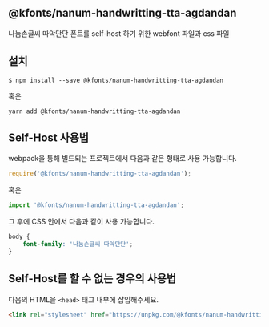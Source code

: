 
@kfonts/nanum-handwritting-tta-agdandan
---------------------

나눔손글씨 따악단단 폰트를 self-host 하기 위한 webfont 파일과 css 파일

설치
----

```
$ npm install --save @kfonts/nanum-handwritting-tta-agdandan
```

혹은

```
yarn add @kfonts/nanum-handwritting-tta-agdandan
```

Self-Host 사용법
---------------

webpack을 통해 빌드되는 프로젝트에서 다음과 같은 형태로 사용 가능합니다.

```js
require('@kfonts/nanum-handwritting-tta-agdandan');
```

혹은

```js
import '@kfonts/nanum-handwritting-tta-agdandan';
```

그 후에 CSS 안에서 다음과 같이 사용 가능합니다.

```css
body {
    font-family: '나눔손글씨 따악단단';
}
```

Self-Host를 할 수 없는 경우의 사용법
--------------------------------

다음의 HTML을 `<head>` 태그 내부에 삽입해주세요.

```html
<link rel="stylesheet" href="https://unpkg.com/@kfonts/nanum-handwritting-tta-agdandan/index.css" />
```

